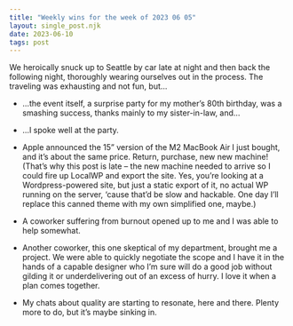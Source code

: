 ```yaml
---
title: "Weekly wins for the week of 2023 06 05"
layout: single_post.njk
date: 2023-06-10
tags: post
---
```


We heroically snuck up to Seattle by car late at night and then back the following night, thoroughly wearing ourselves out in the process. The traveling was exhausting and not fun, but…

- …the event itself, a surprise party for my mother’s 80th birthday, was a smashing success, thanks mainly to my sister-in-law, and…

- …I spoke well at the party.

- Apple announced the 15” version of the M2 MacBook Air I just bought, and it’s about the same price. Return, purchase, new new machine! (That’s why this post is late – the new machine needed to arrive so I could fire up LocalWP and export the site. Yes, you’re looking at a Wordpress-powered site, but just a static export of it, no actual WP running on the server, ‘cause that’d be slow and hackable. One day I’ll replace this canned theme with my own simplified one, maybe.)

- A coworker suffering from burnout opened up to me and I was able to help somewhat.

- Another coworker, this one skeptical of my department, brought me a project. We were able to quickly negotiate the scope and I have it in the hands of a capable designer who I’m sure will do a good job without gilding it or underdelivering out of an excess of hurry. I love it when a plan comes together.

- My chats about quality are starting to resonate, here and there. Plenty more to do, but it’s maybe sinking in.
